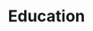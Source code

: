 ---
title: 'Education'
degrees:
  - degree: 'Master of Science in Artificial Intelligence'
    institution: 'Institute of Advanced Studies'
    location: 'Another City, Country'
    period: '2020 - 2022'
  # You can add more entries like this
  - degree: 'Bachelor of Science in Computer Science'
    institution: 'University of Technology'
    location: 'City, State'
    period: '2016 - 2020'
---